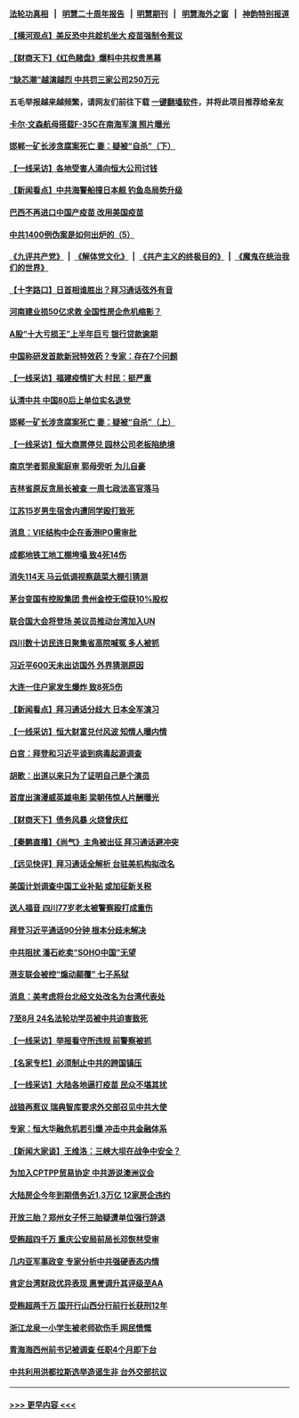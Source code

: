 #### [法轮功真相](https://github.com/gfw-breaker/truth/blob/master/README.md?t=0) &nbsp;&nbsp;|&nbsp;&nbsp; [明慧二十周年报告](https://github.com/gfw-breaker/mh-reports/blob/master/README.md?t=0) &nbsp;&nbsp;|&nbsp;&nbsp;[明慧期刊](https://github.com/gfw-breaker/mh-qikan) &nbsp;&nbsp;|&nbsp;&nbsp; [明慧海外之窗](https://github.com/gfw-breaker/mh-news/blob/master/README.md?t=0) &nbsp;&nbsp;|&nbsp;&nbsp; [神韵特别报道](https://github.com/gfw-breaker/mh-news/blob/master/shenyun.md?t=0)
#### [【横河观点】美反恐中共趁机坐大 疫苗强制令惹议](../pages/nsc413/n13227044.md?t=09121001) 
#### [【财商天下】《红色赌盘》爆料中共权贵黑幕](../pages/nsc413/n13226783.md?t=09121001) 
#### [“缺芯潮”越演越烈 中共罚三家公司250万元](../pages/nsc413/n13227056.md?t=09121001) 
#### 五毛举报越来越频繁，请网友们前往下载 [一键翻墙软件](https://github.com/gfw-breaker/ssr-accounts)，并将此项目推荐给亲友
#### [卡尔‧文森航母搭载F-35C在南海军演 照片曝光](../pages/nsc413/n13226898.md?t=09121001) 
#### [邯郸一矿长涉贪腐案死亡 妻：疑被“自杀”（下）](../pages/nsc413/n13226393.md?t=09121001) 
#### [【一线采访】各地受害人涌向恒大公司讨钱](../pages/nsc413/n13226974.md?t=09121001) 
#### [【新闻看点】中共海警船撞日本舰 钓鱼岛局势升级](../pages/nsc413/n13227030.md?t=09121001) 
#### [巴西不再进口中国产疫苗 改用美国疫苗](../pages/nsc413/n13226902.md?t=09121001) 
#### [中共1400例伪案是如何出炉的（5）](../pages/nsc413/n13226831.md?t=09121001) 
#### [《九评共产党》](https://github.com/begood0513/9ping.md/blob/master/README.md) &nbsp;|&nbsp; [《解体党文化》](../../../../jtdwh.md/blob/master/README.md)  &nbsp;|&nbsp; [《共产主义的终极目的》](../../../../gczydzjmd.md/blob/master/README.md) &nbsp;|&nbsp; [《魔鬼在统治我们的世界》](../../../../mgztzwmdsj.md/blob/master/README.md) 
#### [【十字路口】日首相谁胜出？拜习通话弦外有音](../pages/nsc413/n13226300.md?t=09121001) 
#### [河南建业损50亿求救 全国性房企危机缩影？](../pages/nsc413/n13226757.md?t=09121001) 
#### [A股“十大亏损王”上半年巨亏 银行贷款逾期](../pages/nsc413/n13226638.md?t=09121001) 
#### [中国称研发首款新冠特效药？专家：存在7个问题](../pages/nsc413/n13223937.md?t=09121001) 
#### [【一线采访】福建疫情扩大 村民：挺严重](../pages/nsc413/n13226261.md?t=09121001) 
#### [认清中共 中国80后上单位实名退党](../pages/nsc413/n13225576.md?t=09121001) 
#### [邯郸一矿长涉贪腐案死亡 妻：疑被“自杀”（上）](../pages/nsc413/n13226054.md?t=09121001) 
#### [【一线采访】恒大商票停兑 园林公司老板陷绝境](../pages/nsc413/n13226050.md?t=09121001) 
#### [南京学者郭泉案庭审 郭母旁听 为儿自豪](../pages/nsc413/n13226276.md?t=09121001) 
#### [吉林省原反贪局长被查 一周七政法高官落马](../pages/nsc413/n13225582.md?t=09121001) 
#### [江苏15岁男生宿舍内遭同学殴打致死](../pages/nsc413/n13226124.md?t=09121001) 
#### [消息：VIE结构中企在香港IPO需审批](../pages/nsc413/n13225760.md?t=09121001) 
#### [成都地铁工地工棚垮塌 致4死14伤](../pages/nsc413/n13225972.md?t=09121001) 
#### [消失114天 马云低调视察蔬菜大棚引猜测](../pages/nsc413/n13225779.md?t=09121001) 
#### [茅台变国有控股集团 贵州金控无偿获10%股权](../pages/nsc413/n13225625.md?t=09121001) 
#### [联合国大会将登场 美议员推动台湾加入UN](../pages/nsc413/n13225726.md?t=09121001) 
#### [四川数十访民连日聚集省高院喊冤 多人被抓](../pages/nsc413/n13225480.md?t=09121001) 
#### [习近平600天未出访国外 外界猜测原因](../pages/nsc413/n13225212.md?t=09121001) 
#### [大连一住户家发生爆炸 致8死5伤](../pages/nsc413/n13225578.md?t=09121001) 
#### [【新闻看点‭】拜习通话分歧大 日本全军演习](../pages/nsc413/n13225027.md?t=09121001) 
#### [【一线采访】恒大财富兑付风波 知情人曝内情](../pages/nsc413/n13225230.md?t=09121001) 
#### [白宫：拜登和习近平谈到病毒起源调查](../pages/nsc413/n13225332.md?t=09121001) 
#### [胡歌：出道以来只为了证明自己是个演员](../pages/nsc413/n13225377.md?t=09121001) 
#### [首度出演漫威英雄电影 梁朝伟惊人片酬曝光](../pages/nsc413/n13225106.md?t=09121001) 
#### [【财商天下】债务风暴 火烧曾庆红](../pages/nsc413/n13224854.md?t=09121001) 
#### [【秦鹏直播】《尚气》主角被出征 拜习通话避冲突](../pages/nsc413/n13225408.md?t=09121001) 
#### [【远见快评】拜习通话全解析 台驻美机构拟改名](../pages/nsc413/n13225386.md?t=09121001) 
#### [美国计划调查中国工业补贴 或加征新关税](../pages/nsc413/n13225374.md?t=09121001) 
#### [送人福音 四川77岁老太被警察殴打成重伤](../pages/nsc413/n13224761.md?t=09121001) 
#### [拜登习近平通话90分钟 根本分歧未解决](../pages/nsc413/n13225300.md?t=09121001) 
#### [中共阻扰 潘石屹卖“SOHO中国”无望](../pages/nsc413/n13225210.md?t=09121001) 
#### [港支联会被控“煽动颠覆” 七子系狱](../pages/nsc413/n13225218.md?t=09121001) 
#### [消息：美考虑将台北经文处改名为台湾代表处](../pages/nsc413/n13225190.md?t=09121001) 
#### [7至8月 24名法轮功学员被中共迫害致死](../pages/nsc413/n13224163.md?t=09121001) 
#### [【一线采访】举报看守所违规 前警察被抓](../pages/nsc413/n13221359.md?t=09121001) 
#### [【名家专栏】必须制止中共的跨国镇压](../pages/nsc413/n13224394.md?t=09121001) 
#### [【一线采访】大陆各地逼打疫苗 民众不堪其扰](../pages/nsc413/n13224007.md?t=09121001) 
#### [战狼再惹议 瑞典智库要求外交部召见中共大使](../pages/nsc413/n13224934.md?t=09121001) 
#### [专家：恒大华融危机若引爆 冲击中共金融体系](../pages/nsc413/n13224371.md?t=09121001) 
#### [【新闻大家谈】王维洛：三峡大坝在战争中安全？](../pages/nsc413/n13224370.md?t=09121001) 
#### [为加入CPTPP贸易协定 中共游说澳洲议会](../pages/nsc413/n13224654.md?t=09121001) 
#### [大陆房企今年到期债务近1.3万亿 12家房企违约](../pages/nsc413/n13223925.md?t=09121001) 
#### [开放三胎？郑州女子怀三胎疑遭单位强行辞退](../pages/nsc413/n13224172.md?t=09121001) 
#### [受贿超四千万 重庆公安局前局长邓恢林受审](../pages/nsc413/n13224109.md?t=09121001) 
#### [几内亚军事政变 专家分析中共强硬表态内情](../pages/nsc413/n13223340.md?t=09121001) 
#### [肯定台湾财政优异表现 惠誉调升其评级至AA](../pages/nsc413/n13223939.md?t=09121001) 
#### [受贿超两千万 国开行山西分行前行长获刑12年](../pages/nsc413/n13224064.md?t=09121001) 
#### [浙江龙泉一小学生被老师砍伤手 网民愤慨](../pages/nsc413/n13223949.md?t=09121001) 
#### [青海海西州前书记被调查 任职4个月即下台](../pages/nsc413/n13223860.md?t=09121001) 
#### [中共利用洪都拉斯选举造谣生非 台外交部抗议](../pages/nsc413/n13223877.md?t=09121001) 

----
#### [ >>> 更早内容 <<< ](../indexes/nsc413-earlier.md)
